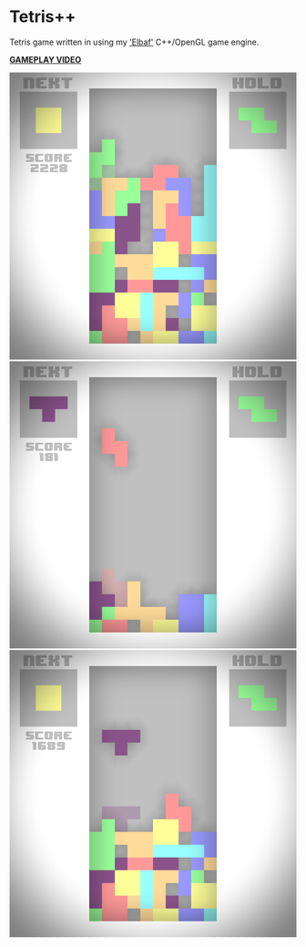 # Tetris++

Tetris game written in using my ['Elbaf'](https://github.com/JaakkoLipsanen/Elbaf "Elbaf repository")  C++/OpenGL game engine.

[**GAMEPLAY VIDEO**](https://www.youtube.com/watch?v=I2fRnEEnb7k)

![screenshot 1](/Documentation/Screenshots/Screenshot1.png)
![screenshot 2](/Documentation/Screenshots/Screenshot2.png)
![screenshot 3](/Documentation/Screenshots/Screenshot3.png)
